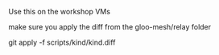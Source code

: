 Use this on the workshop VMs

make sure you apply the diff from the gloo-mesh/relay folder

git apply -f scripts/kind/kind.diff


